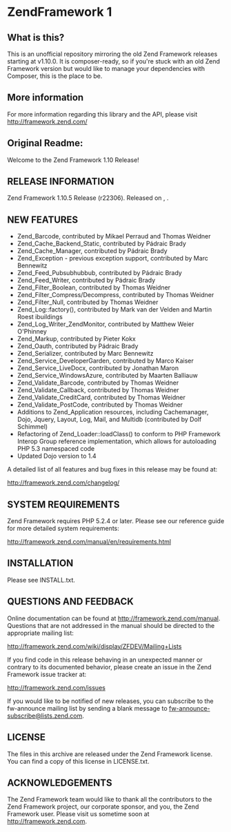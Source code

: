 # ZendFramework 1

## What is this?

This is an unofficial repository mirroring the old Zend Framework releases starting at v1.10.0. It is composer-ready, so if you're stuck with an old Zend Framework version but would like to manage your dependencies with Composer, this is the place to be.

## More information

For more information regarding this library and the API, please visit http://framework.zend.com/

## Original Readme:
Welcome to the Zend Framework 1.10 Release! 

RELEASE INFORMATION
---------------
Zend Framework 1.10.5 Release (r22306).
Released on <Month> <Day>, <Year>.

NEW FEATURES
------------

* Zend_Barcode, contributed by Mikael Perraud and Thomas Weidner
* Zend_Cache_Backend_Static, contributed by Pádraic Brady
* Zend_Cache_Manager, contributed by Pádraic Brady
* Zend_Exception - previous exception support, contributed by Marc Bennewitz
* Zend_Feed_Pubsubhubbub, contributed by Pádraic Brady
* Zend_Feed_Writer, contributed by Pádraic Brady
* Zend_Filter_Boolean, contributed by Thomas Weidner
* Zend_Filter_Compress/Decompress, contributed by Thomas Weidner
* Zend_Filter_Null, contributed by Thomas Weidner
* Zend_Log::factory(), contributed by Mark van der Velden and Martin Roest ibuildings
* Zend_Log_Writer_ZendMonitor, contributed by Matthew Weier O'Phinney
* Zend_Markup, contributed by Pieter Kokx
* Zend_Oauth, contributed by Pádraic Brady
* Zend_Serializer, contributed by Marc Bennewitz
* Zend_Service_DeveloperGarden, contributed by Marco Kaiser
* Zend_Service_LiveDocx, contributed by Jonathan Maron
* Zend_Service_WindowsAzure, contributed by Maarten Balliauw
* Zend_Validate_Barcode, contributed by Thomas Weidner
* Zend_Validate_Callback, contributed by Thomas Weidner
* Zend_Validate_CreditCard, contributed by Thomas Weidner
* Zend_Validate_PostCode, contributed by Thomas Weidner
* Additions to Zend_Application resources, including Cachemanager, Dojo, Jquery,
  Layout, Log, Mail, and Multidb (contributed by Dolf Schimmel)
* Refactoring of Zend_Loader::loadClass() to conform to PHP Framework Interop
  Group reference implementation, which allows for autoloading PHP 5.3
  namespaced code
* Updated Dojo version to 1.4

A detailed list of all features and bug fixes in this release may be found at:

http://framework.zend.com/changelog/

SYSTEM REQUIREMENTS
-------------------

Zend Framework requires PHP 5.2.4 or later. Please see our reference
guide for more detailed system requirements:

http://framework.zend.com/manual/en/requirements.html

INSTALLATION
------------

Please see INSTALL.txt.

QUESTIONS AND FEEDBACK
----------------------

Online documentation can be found at http://framework.zend.com/manual.
Questions that are not addressed in the manual should be directed to the
appropriate mailing list:

http://framework.zend.com/wiki/display/ZFDEV/Mailing+Lists

If you find code in this release behaving in an unexpected manner or
contrary to its documented behavior, please create an issue in the Zend
Framework issue tracker at:

http://framework.zend.com/issues

If you would like to be notified of new releases, you can subscribe to
the fw-announce mailing list by sending a blank message to
fw-announce-subscribe@lists.zend.com.

LICENSE
-------

The files in this archive are released under the Zend Framework license.
You can find a copy of this license in LICENSE.txt.

ACKNOWLEDGEMENTS
----------------

The Zend Framework team would like to thank all the contributors to the Zend
Framework project, our corporate sponsor, and you, the Zend Framework user.
Please visit us sometime soon at http://framework.zend.com.
